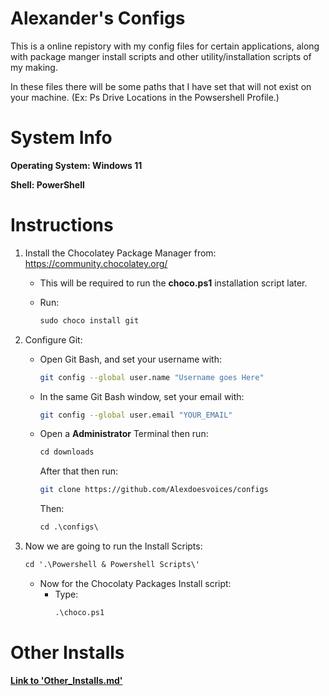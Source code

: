 # **Alexander's Configs**

This is a online repistory with my config files for certain applications, along with package manger install scripts and other utility/installation scripts of my making.

In these files there will be some paths that I have set that will not exist on your machine. (Ex: Ps Drive Locations in the Powsershell Profile.)


# **System Info**

**Operating System: Windows 11**

**Shell: PowerShell**

# **Instructions**

1. Install the Chocolatey Package Manager from: https://community.chocolatey.org/
    * This will be required to run the **choco.ps1** installation script later. 
    
    * Run:

        ```ps
        sudo choco install git   
        ```

2. Configure Git:

    * Open Git Bash, and set your username with:
        ```sh
        git config --global user.name "Username goes Here"
        ```

    * In the same Git Bash window, set your email with:
        ```sh
        git config --global user.email "YOUR_EMAIL"
        ```

    * Open a **Administrator** Terminal then run:
        ```ps
        cd downloads
        ```
        After that then run:
        ```sh
        git clone https://github.com/Alexdoesvoices/configs 
        ```
        Then:
        ```ps
        cd .\configs\        
        ```

3. Now we are going to run the Install Scripts:

    ```ps
    cd '.\Powershell & Powershell Scripts\'
    ```

    * Now for the Chocolaty Packages Install script:
        * Type:
            ```ps
            .\choco.ps1
            ```




# **Other Installs**

**[Link to 'Other_Installs.md'](https://github.com/Alexdoesvoices/configs/blob/master/Other%26Screenshots/Other_Installs.md)**


